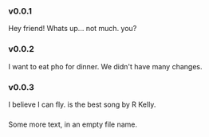 ### v0.0.1

Hey friend! Whats up...
not much. you?

### v0.0.2

I want to eat pho for dinner.
We didn\'t have many changes.

### v0.0.3

I believe I can fly.
is the best song by R Kelly.

###

Some more text,
in an empty file name.
